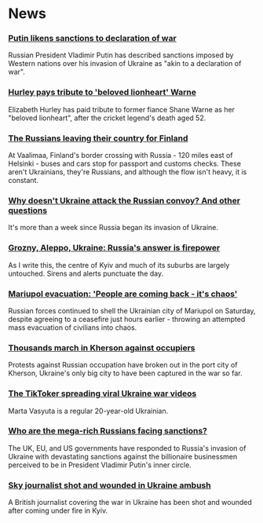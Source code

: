 # News
### [Putin likens sanctions to declaration of war](https://www.bbc.com/news/world-europe-60633482)
Russian President Vladimir Putin has described sanctions imposed by Western nations over his invasion of Ukraine as "akin to a declaration of war".
### [Hurley pays tribute to 'beloved lionheart' Warne](https://www.bbc.com/news/uk-60634012)
Elizabeth Hurley has paid tribute to former fiance Shane Warne as her "beloved lionheart", after the cricket legend's death aged 52.
### [The Russians leaving their country for Finland](https://www.bbc.com/news/world-60624500)
At Vaalimaa, Finland's border crossing with Russia - 120 miles east of Helsinki - buses and cars stop for passport and customs checks. These aren't Ukrainians, they're Russians, and although the flow isn't heavy, it is constant.
### [Why doesn't Ukraine attack the Russian convoy? And other questions](https://www.bbc.com/news/world-60617145)
It's more than a week since Russia began its invasion of Ukraine. 
### [Grozny, Aleppo, Ukraine: Russia's answer is firepower](https://www.bbc.com/news/world-europe-60631433)
As I write this, the centre of Kyiv and much of its suburbs are largely untouched. Sirens and alerts punctuate the day. 
### [Mariupol evacuation: 'People are coming back - it's chaos'](https://www.bbc.com/news/world-europe-60629851)
Russian forces continued to shell the Ukrainian city of Mariupol on Saturday, despite agreeing to a ceasefire just hours earlier - throwing an attempted mass evacuation of civilians into chaos.
### [Thousands march in Kherson against occupiers](https://www.bbc.com/news/world-europe-60632587)
Protests against Russian occupation have broken out in the port city of Kherson, Ukraine's only big city to have been captured in the war so far.
### [The TikToker spreading viral Ukraine war videos](https://www.bbc.com/news/technology-60613331)
Marta Vasyuta is a regular 20-year-old Ukrainian.
### [Who are the mega-rich Russians facing sanctions?](https://www.bbc.com/news/uk-60593022)
The UK, EU, and US governments have responded to Russia's invasion of Ukraine with devastating sanctions against the billionaire businessmen perceived to be in President Vladimir Putin's inner circle.
### [Sky journalist shot and wounded in Ukraine ambush](https://www.bbc.com/news/uk-60627841)
A British journalist covering the war in Ukraine has been shot and wounded after coming under fire in Kyiv.
